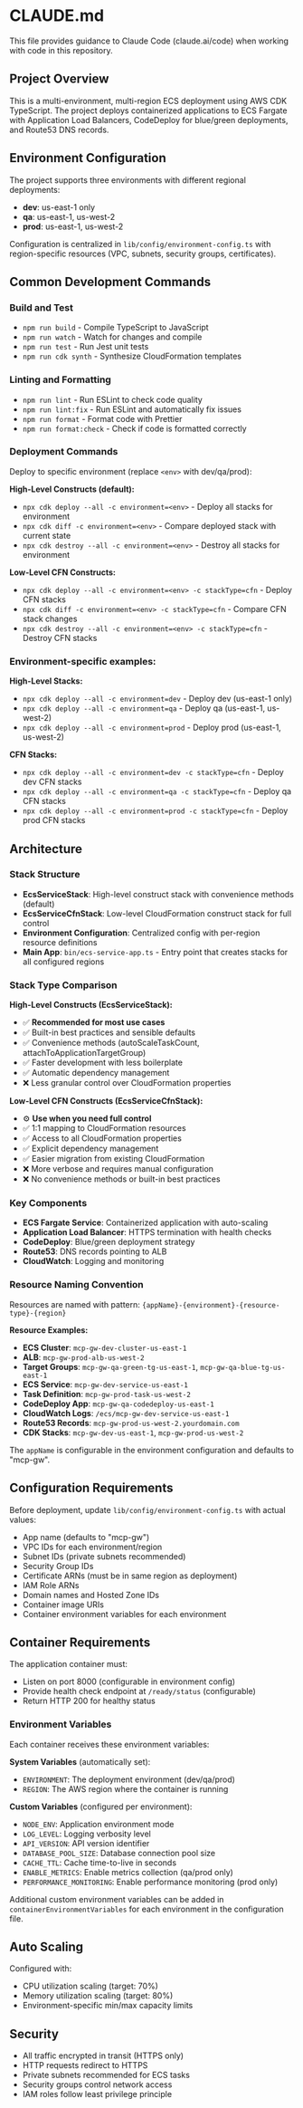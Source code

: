 # CLAUDE.md

This file provides guidance to Claude Code (claude.ai/code) when working with code in this repository.

## Project Overview

This is a multi-environment, multi-region ECS deployment using AWS CDK TypeScript. The project deploys containerized applications to ECS Fargate with Application Load Balancers, CodeDeploy for blue/green deployments, and Route53 DNS records.

## Environment Configuration

The project supports three environments with different regional deployments:

- **dev**: us-east-1 only
- **qa**: us-east-1, us-west-2
- **prod**: us-east-1, us-west-2

Configuration is centralized in `lib/config/environment-config.ts` with region-specific resources (VPC, subnets, security groups, certificates).

## Common Development Commands

### Build and Test

- `npm run build` - Compile TypeScript to JavaScript
- `npm run watch` - Watch for changes and compile
- `npm run test` - Run Jest unit tests
- `npm run cdk synth` - Synthesize CloudFormation templates

### Linting and Formatting

- `npm run lint` - Run ESLint to check code quality
- `npm run lint:fix` - Run ESLint and automatically fix issues
- `npm run format` - Format code with Prettier
- `npm run format:check` - Check if code is formatted correctly

### Deployment Commands

Deploy to specific environment (replace `<env>` with dev/qa/prod):

**High-Level Constructs (default):**
- `npx cdk deploy --all -c environment=<env>` - Deploy all stacks for environment
- `npx cdk diff -c environment=<env>` - Compare deployed stack with current state
- `npx cdk destroy --all -c environment=<env>` - Destroy all stacks for environment

**Low-Level CFN Constructs:**
- `npx cdk deploy --all -c environment=<env> -c stackType=cfn` - Deploy CFN stacks
- `npx cdk diff -c environment=<env> -c stackType=cfn` - Compare CFN stack changes
- `npx cdk destroy --all -c environment=<env> -c stackType=cfn` - Destroy CFN stacks

### Environment-specific examples:

**High-Level Stacks:**
- `npx cdk deploy --all -c environment=dev` - Deploy dev (us-east-1 only)
- `npx cdk deploy --all -c environment=qa` - Deploy qa (us-east-1, us-west-2)
- `npx cdk deploy --all -c environment=prod` - Deploy prod (us-east-1, us-west-2)

**CFN Stacks:**
- `npx cdk deploy --all -c environment=dev -c stackType=cfn` - Deploy dev CFN stacks
- `npx cdk deploy --all -c environment=qa -c stackType=cfn` - Deploy qa CFN stacks
- `npx cdk deploy --all -c environment=prod -c stackType=cfn` - Deploy prod CFN stacks

## Architecture

### Stack Structure

- **EcsServiceStack**: High-level construct stack with convenience methods (default)
- **EcsServiceCfnStack**: Low-level CloudFormation construct stack for full control
- **Environment Configuration**: Centralized config with per-region resource definitions
- **Main App**: `bin/ecs-service-app.ts` - Entry point that creates stacks for all configured regions

### Stack Type Comparison

**High-Level Constructs (EcsServiceStack):**
- ✅ **Recommended for most use cases**
- ✅ Built-in best practices and sensible defaults
- ✅ Convenience methods (autoScaleTaskCount, attachToApplicationTargetGroup)
- ✅ Faster development with less boilerplate
- ✅ Automatic dependency management
- ❌ Less granular control over CloudFormation properties

**Low-Level CFN Constructs (EcsServiceCfnStack):**
- ⚙️ **Use when you need full control**
- ✅ 1:1 mapping to CloudFormation resources
- ✅ Access to all CloudFormation properties
- ✅ Explicit dependency management
- ✅ Easier migration from existing CloudFormation
- ❌ More verbose and requires manual configuration
- ❌ No convenience methods or built-in best practices

### Key Components

- **ECS Fargate Service**: Containerized application with auto-scaling
- **Application Load Balancer**: HTTPS termination with health checks
- **CodeDeploy**: Blue/green deployment strategy
- **Route53**: DNS records pointing to ALB
- **CloudWatch**: Logging and monitoring

### Resource Naming Convention

Resources are named with pattern: `{appName}-{environment}-{resource-type}-{region}`

**Resource Examples:**
- **ECS Cluster**: `mcp-gw-dev-cluster-us-east-1`
- **ALB**: `mcp-gw-prod-alb-us-west-2`
- **Target Groups**: `mcp-gw-qa-green-tg-us-east-1`, `mcp-gw-qa-blue-tg-us-east-1`
- **ECS Service**: `mcp-gw-dev-service-us-east-1`
- **Task Definition**: `mcp-gw-prod-task-us-west-2`
- **CodeDeploy App**: `mcp-gw-qa-codedeploy-us-east-1`
- **CloudWatch Logs**: `/ecs/mcp-gw-dev-service-us-east-1`
- **Route53 Records**: `mcp-gw-prod-us-west-2.yourdomain.com`
- **CDK Stacks**: `mcp-gw-dev-us-east-1`, `mcp-gw-prod-us-west-2`

The `appName` is configurable in the environment configuration and defaults to "mcp-gw".

## Configuration Requirements

Before deployment, update `lib/config/environment-config.ts` with actual values:

- App name (defaults to "mcp-gw")
- VPC IDs for each environment/region
- Subnet IDs (private subnets recommended)
- Security Group IDs
- Certificate ARNs (must be in same region as deployment)
- IAM Role ARNs
- Domain names and Hosted Zone IDs
- Container image URIs
- Container environment variables for each environment

## Container Requirements

The application container must:

- Listen on port 8000 (configurable in environment config)
- Provide health check endpoint at `/ready/status` (configurable)
- Return HTTP 200 for healthy status

### Environment Variables

Each container receives these environment variables:

**System Variables** (automatically set):
- `ENVIRONMENT`: The deployment environment (dev/qa/prod)
- `REGION`: The AWS region where the container is running

**Custom Variables** (configured per environment):
- `NODE_ENV`: Application environment mode
- `LOG_LEVEL`: Logging verbosity level
- `API_VERSION`: API version identifier
- `DATABASE_POOL_SIZE`: Database connection pool size
- `CACHE_TTL`: Cache time-to-live in seconds
- `ENABLE_METRICS`: Enable metrics collection (qa/prod only)
- `PERFORMANCE_MONITORING`: Enable performance monitoring (prod only)

Additional custom environment variables can be added in `containerEnvironmentVariables` for each environment in the configuration file.

## Auto Scaling

Configured with:

- CPU utilization scaling (target: 70%)
- Memory utilization scaling (target: 80%)
- Environment-specific min/max capacity limits

## Security

- All traffic encrypted in transit (HTTPS only)
- HTTP requests redirect to HTTPS
- Private subnets recommended for ECS tasks
- Security groups control network access
- IAM roles follow least privilege principle
